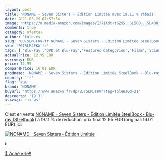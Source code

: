 ```yaml
---
layout: post
title: 'NONAME - Seven Sisters - Édition Limitée avec 19.11 % rabais '
date: 2021-05-29 07:57:54
image: 'https://m.media-amazon.com/images/I/51Adt+tGZ9S._SL500_._SL400_.jpg'
comments: true
category: ofertas
author: 'tole.es'
slug: 'B075LMJFKW-fr NONAME - Seven Sisters - Édition Limitée SteelBook - Blu-...'
sku: 'B075LMJFKW-fr'
tags: [ 'Blu-ray','DVD et Blu-ray','Featured Categories','Films','Science-fiction','Thriller','noname', ]
actualPrice: 12.95 EUR
currency: EUR
price: 12.95
comparePrice: 16.01 EUR
prodname: 'NONAME - Seven Sisters - Édition Limitée SteelBook - Blu-ray [Steelbook]'
country: 'fr'
flag: '🇫🇷'
brand: 'NONAME'
buyurl: 'https://www.amazon.fr/dp/B075LMJFKW/?tag=tolees0d-21'
descuento: '19.11'
average: '12.95'
---
```


C'est en vente [NONAME - Seven Sisters - Édition Limitée SteelBook - Blu-ray [Steelbook]](https://www.amazon.fr/dp/B075LMJFKW/?tag=tolees0d-21)  à  19.11 % de réduction, prix final  12.95 EUR (original: 16.01 EUR) ici:

[![NONAME - Seven Sisters - Édition Limitée](https://m.media-amazon.com/images/I/51Adt+tGZ9S._SL500_._SL400_.jpg)](https://www.amazon.fr/dp/B075LMJFKW/?tag=tolees0d-21)

ℹ️:


[🛒 Achète-le!!](https://www.amazon.fr/dp/B075LMJFKW/?tag=tolees0d-21)
